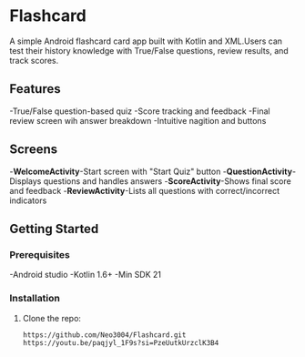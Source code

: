 # Flashcard
A simple Android flashcard card app built with Kotlin and XML.Users can test their history knowledge with True/False questions, review results, and track scores.
## Features
-True/False question-based quiz
-Score tracking and feedback
-Final review screen wih answer breakdown
-Intuitive nagition and buttons
## Screens
-**WelcomeActivity**-Start screen with "Start Quiz" button
-**QuestionActivity**-Displays questions and handles answers
-**ScoreActivity**-Shows final score and feedback
-**ReviewActivity**-Lists all questions with correct/incorrect indicators
## Getting Started
### Prerequisites
-Android studio
-Kotlin 1.6+
-Min SDK 21
### Installation
1. Clone the repo:
   ```bash
   https://github.com/Neo3004/Flashcard.git
   https://youtu.be/paqjyl_1F9s?si=PzeUutkUrzclK3B4
